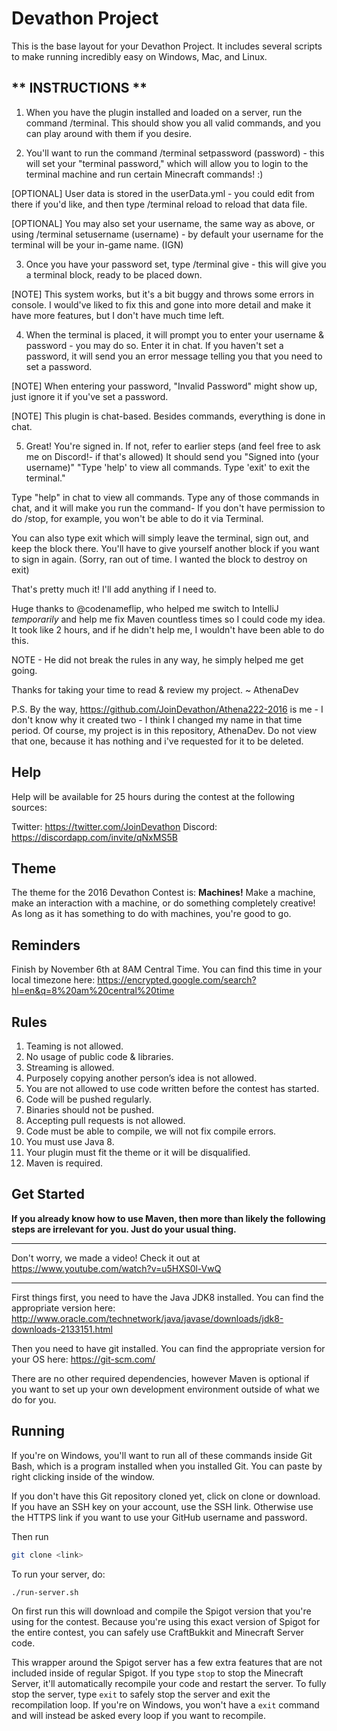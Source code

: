 # Devathon Project
This is the base layout for your Devathon Project. It includes several scripts to make running incredibly easy on Windows, Mac, and Linux.

## ** INSTRUCTIONS **

1. When you have the plugin installed and loaded on a server, run the command /terminal.
This should show you all valid commands, and you can play around with them if you desire.

2. You'll want to run the command /terminal setpassword (password) - this will set your "terminal password,"
which will allow you to login to the terminal machine and run certain Minecraft commands! :)

[OPTIONAL] User data is stored in the userData.yml - you could edit from there if you'd like, and then type
/terminal reload to reload that data file.

[OPTIONAL] You may also set your username, the same way as above, or using /terminal setusername (username) -
by default your username for the terminal will be your in-game name. (IGN)

3. Once you have your password set, type /terminal give <your in-game name> - this will give you a terminal block,
ready to be placed down.

[NOTE] This system works, but it's a bit buggy and throws some errors in console. I would've liked to fix this and gone
into more detail and make it have more features, but I don't have much time left.

4. When the terminal is placed, it will prompt you to enter your username & password - you may do so. Enter it in chat.
If you haven't set a password, it will send you an error message telling you that you need to set a password.

[NOTE] When entering your password, "Invalid Password" might show up, just ignore it if you've set a password.

[NOTE] This plugin is chat-based. Besides commands, everything is done in chat.

5. Great! You're signed in. If not, refer to earlier steps (and feel free to ask me on Discord!- if that's allowed)
It should send you
"Signed into (your username)"
"Type 'help' to view all commands. Type 'exit' to exit the terminal."

Type "help" in chat to view all commands. Type any of those commands in chat, and it will make you run the command-
If you don't have permission to do /stop, for example, you won't be able to do it via Terminal.

You can also type exit which will simply leave the terminal, sign out, and keep the block there. You'll have to give yourself
another block if you want to sign in again. (Sorry, ran out of time. I wanted the block to destroy on exit)


That's pretty much it! I'll add anything if I need to.

Huge thanks to @codenameflip, who helped me switch to IntelliJ *temporarily* and help me fix Maven countless times so I could code my idea.
It took like 2 hours, and if he didn't help me, I wouldn't have been able to do this.

NOTE - He did not break the rules in any way, he simply helped me get going.

Thanks for taking your time to read & review my project.
~ AthenaDev

P.S.
By the way, https://github.com/JoinDevathon/Athena222-2016 is me - I don't know why it created two - I think I
changed my name in that time period. Of course, my project is in this repository, AthenaDev.
Do not view that one, because it has nothing and i've requested for it to be deleted.


## Help

Help will be available for 25 hours during the contest at the following sources:

Twitter: https://twitter.com/JoinDevathon
Discord: https://discordapp.com/invite/qNxMS5B

## Theme

The theme for the 2016 Devathon Contest is: **Machines!**
Make a machine, make an interaction with a machine, or do something completely creative! As long as it has something to do with machines, you're good to go.

## Reminders

Finish by November 6th at 8AM Central Time. You can find this time in your local timezone here: https://encrypted.google.com/search?hl=en&q=8%20am%20central%20time

## Rules


1.  Teaming is not allowed.
2.  No usage of public code & libraries.
3.  Streaming is allowed.
4.  Purposely copying another person’s idea is not allowed.
5.  You are not allowed to use code written before the contest has started.
6.  Code will be pushed regularly.
7.  Binaries should not be pushed.
8.  Accepting pull requests is not allowed.
9.  Code must be able to compile, we will not fix compile errors.
10. You must use Java 8.
11. Your plugin must fit the theme or it will be disqualified.
12. Maven is required.


## Get Started

**If you already know how to use Maven, then more than likely the following steps are irrelevant for you. Just do your usual thing.**

---

Don't worry, we made a video! Check it out at https://www.youtube.com/watch?v=u5HXS0l-VwQ

---

First things first, you need to have the Java JDK8 installed. You can find the appropriate version here: http://www.oracle.com/technetwork/java/javase/downloads/jdk8-downloads-2133151.html

Then you need to have git installed. You can find the appropriate version for your OS here: https://git-scm.com/

There are no other required dependencies, however Maven is optional if you want to set up your own development environment outside of what we do for you.

## Running

If you're on Windows, you'll want to run all of these commands inside Git Bash, which is a program installed when you installed Git. You can paste by right clicking inside of the window.

If you don't have this Git repository cloned yet, click on clone or download. If you have an SSH key on your account, use the SSH link. Otherwise use the HTTPS link if you want to use your GitHub username and password.

Then run

```bash
git clone <link>
```

To run your server, do:

```bash
./run-server.sh
```

On first run this will download and compile the Spigot version that you're using for the contest. Because you're using this exact version of Spigot for the entire contest, you can safely use CraftBukkit and Minecraft Server code.

This wrapper around the Spigot server has a few extra features that are not included inside of regular Spigot. If you type `stop` to stop the Minecraft Server, it'll automatically recompile your code and restart the server. To fully stop the server, type `exit` to safely stop the server and exit the recompilation loop. If you're on Windows, you won't have a `exit` command and will instead be asked every loop if you want to recompile.
